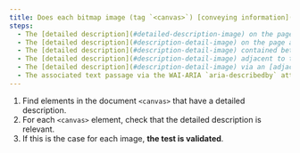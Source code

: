 ```yaml
---
title: Does each bitmap image (tag `<canvas>`) [conveying information](#image-conveying-information), with a [detailed description](#detailed-description-image), meet these conditions?
steps:
  - The [detailed description](#detailed-description-image) on the page and indicated by the [text alternative](#text-alternative-image) is relevant.
  - The [detailed description](#description-detail-image) on the page and indicated by the text contained between ``<canvas> and ``</canvas> is relevant.
  - The [detailed description](#description-detail-image) contained between ``<canvas> and ``</canvas> is relevant.
  - The [detailed description](#description-detail-image) adjacent to the bitmap image is relevant.
  - The [detailed description](#description-detail-image) via an [adjacent link or button](#adjacent-link-or-button) is relevant.
  - The associated text passage via the WAI-ARIA `aria-describedby` attribute is relevant.
---
```


1. Find elements in the document `<canvas>` that have a detailed description.
2. For each `<canvas>` element, check that the detailed description is relevant.
3. If this is the case for each image, **the test is validated**.
